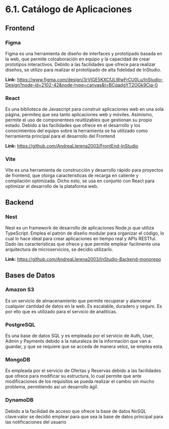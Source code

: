 # 6.1. Catálogo de Aplicaciones

## Frontend

### Figma

Figma es una herramienta de diseño de interfaces y prototipado basada en la web, que permite coloaboración en equipo y la capacidad de crear prototipos interactivos. Debido a las facilidades que ofrece para realizar diseños, se utilizo para realizar el prototipado de alta fidelidad de InStudio.

**Link:** <https://www.figma.com/design/3rVlGE5KXCfJLWwFrCU0Lu/InStudio-Design?node-id=2102-42&node-type=canvas&t=BCqadgYT2OGk9Cja-0>

### React

Es una biblioteca de Javascript para construir aplicaciones web en una sola página, permiteq que sea tanto aplicaciones web y móviles. Asimismo, permite el uso de componentees reuitlizables que gestionan su propio estado.
Debido a las facilidades que ofrece en el desarrollo y los conocimientos del equipo sobre la herramienta se ha utilizado como herramienta principal para el desarrollo del Frontend

**Link:** <https://github.com/AndreaLlerena2003/FrontEnd-InStudio>

### Vite

Vite es una herramienta de construcción y desarrollo rápido para proyectos de frontend, que otorga caracteristicas de recarga en caliente y compilación optimizada. Dicho esto, se usa en conjunto con React para optimizar el desarrollo de la plataforma web.

## Backend

### Nest

Nest es un framework de desarrollo de aplicaciones Node.js que utiliza TypeScript. Emplea el patrón de diseño modular para organizar el código, lo cual lo hace ideal para crear aplicaciones en tiempo real y APIs RESTful. Dado las características que ofrece y que permite emplear facilmente una arquitectura de microservicios, se decidio utilizarlo.

**Link:** <https://github.com/AndreaLlerena2003/InStudio-Backend-monorepo>

## Bases de Datos

### Amazon S3

Es un servicio de almacenamiento que permite recuperar y alamcenar cualquier cantidad de datos en la web. Es escalable, duradero y seguro. Es por ello que es utilizado para el servicio de analíticas.

### PostgreSQL

Es una base de datos SQL y es empleada por el servicio de Auth, User, Admin y Payments debido a la naturaleza de la información que van a guardar, y que se requiere que se acceda de manera veloz, se emplea esta.

### MongoDB

Es empleada por el servicio de Ofertas y Reservas debido a las facilidades que ofrece para modificar su estructura, lo cual permite que ante modificaciones de los requisitos se pueda realizar el cambio sin mucho problema, permitiendo así un desarrollo ágil.

### DynamoDB

Debido a la facilidad de acceso que ofrece la base de datos NoSQL clave:valor se decidió emplear para que sea la base de datos principal para las notificaciones del usuario